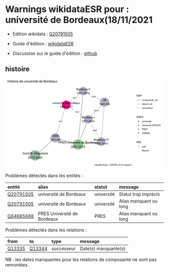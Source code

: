Warnings wikidataESR pour : université de Bordeaux(18/11/2021
================

- Edition wikidata : [Q20791505](https://www.wikidata.org/wiki/Q20791505)
- Guide d'édition : [wikidataESR](https://github.com/cpesr/wikidataESR/)

- Discussion sur le guide d'édition : [github](https://github.com/cpesr/wikidataESR/issues)



## histoire 

![Graphique non généré](Q20791505-histoire.png) 

Problèmes détectés dans les entités :

|entité                                               |alias                       |statut     |message                |
|:----------------------------------------------------|:---------------------------|:----------|:----------------------|
|[Q20791505](https://www.wikidata.org/wiki/Q20791505) |université de Bordeaux      |université |Statut trop imprécis   |
|[Q20791505](https://www.wikidata.org/wiki/Q20791505) |université de Bordeaux      |université |Alias manquant ou long |
|[Q64685688](https://www.wikidata.org/wiki/Q64685688) |PRES Université de Bordeaux |PRES       |Alias manquant ou long |

Problèmes détectés dans les relations :

|from                                           |to                                             |type       |message              |
|:----------------------------------------------|:----------------------------------------------|:----------|:--------------------|
|[Q13335](https://www.wikidata.org/wiki/Q13335) |[Q13344](https://www.wikidata.org/wiki/Q13344) |successeur |Date(s) manquante(s) |

NB : les dates manquantes pour les relations de composante ne sont pas remontées. 

